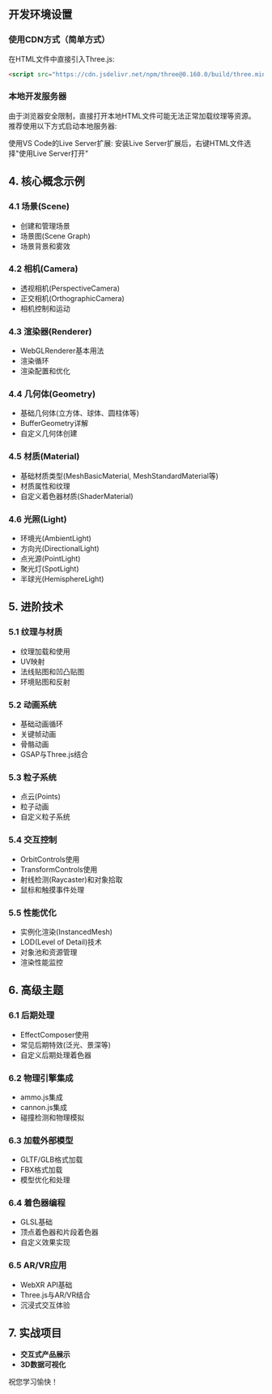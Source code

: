 
## 开发环境设置

### 使用CDN方式（简单方式）
在HTML文件中直接引入Three.js:
```html
<script src="https://cdn.jsdelivr.net/npm/three@0.160.0/build/three.min.js"></script>
```



### 本地开发服务器
由于浏览器安全限制，直接打开本地HTML文件可能无法正常加载纹理等资源。
推荐使用以下方式启动本地服务器:

   使用VS Code的Live Server扩展:
   安装Live Server扩展后，右键HTML文件选择"使用Live Server打开"



## 4. 核心概念示例
### 4.1 场景(Scene)
- 创建和管理场景
- 场景图(Scene Graph)
- 场景背景和雾效

### 4.2 相机(Camera)
- 透视相机(PerspectiveCamera)
- 正交相机(OrthographicCamera)
- 相机控制和运动

### 4.3 渲染器(Renderer)
- WebGLRenderer基本用法
- 渲染循环
- 渲染配置和优化

### 4.4 几何体(Geometry)
- 基础几何体(立方体、球体、圆柱体等)
- BufferGeometry详解
- 自定义几何体创建

### 4.5 材质(Material)
- 基础材质类型(MeshBasicMaterial, MeshStandardMaterial等)
- 材质属性和纹理
- 自定义着色器材质(ShaderMaterial)

### 4.6 光照(Light)
- 环境光(AmbientLight)
- 方向光(DirectionalLight)
- 点光源(PointLight)
- 聚光灯(SpotLight)
- 半球光(HemisphereLight)

## 5. 进阶技术
### 5.1 纹理与材质
- 纹理加载和使用
- UV映射
- 法线贴图和凹凸贴图
- 环境贴图和反射

### 5.2 动画系统
- 基础动画循环
- 关键帧动画
- 骨骼动画
- GSAP与Three.js结合

### 5.3 粒子系统
- 点云(Points)
- 粒子动画
- 自定义粒子系统

### 5.4 交互控制
- OrbitControls使用
- TransformControls使用
- 射线检测(Raycaster)和对象拾取
- 鼠标和触摸事件处理

### 5.5 性能优化
- 实例化渲染(InstancedMesh)
- LOD(Level of Detail)技术
- 对象池和资源管理
- 渲染性能监控

## 6. 高级主题
### 6.1 后期处理
- EffectComposer使用
- 常见后期特效(泛光、景深等)
- 自定义后期处理着色器

### 6.2 物理引擎集成
- ammo.js集成
- cannon.js集成
- 碰撞检测和物理模拟

### 6.3 加载外部模型
- GLTF/GLB格式加载
- FBX格式加载
- 模型优化和处理

### 6.4 着色器编程
- GLSL基础
- 顶点着色器和片段着色器
- 自定义效果实现

### 6.5 AR/VR应用
- WebXR API基础
- Three.js与AR/VR结合
- 沉浸式交互体验

## 7. 实战项目
- **交互式产品展示**
- **3D数据可视化**




祝您学习愉快！
